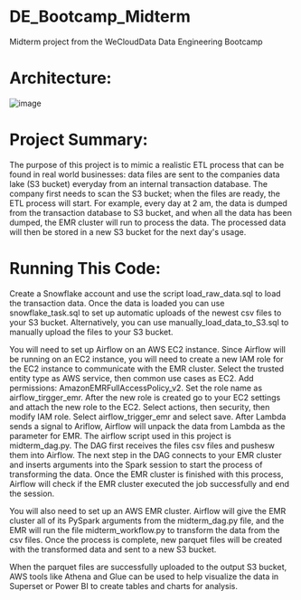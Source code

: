 # DE_Bootcamp_Midterm
Midterm project from the WeCloudData Data Engineering Bootcamp

# Architecture:

![image](https://user-images.githubusercontent.com/113261578/228686403-20590f97-bda1-49b1-a3f4-da293fb2a83e.png)

# Project Summary:

The purpose of this project is to mimic a realistic ETL process that can be found in real world businesses: data files are sent to the companies data lake (S3 bucket) everyday from an internal transaction database. The company first needs to scan the S3 bucket; when the files are ready, the ETL process will start. For example, every day at 2 am, the data is dumped from the transaction database to S3 bucket, and when all the data has been dumped, the EMR cluster will run to process the data. The processed data will then be stored in a new S3 bucket for the next day's usage.

# Running This Code:

Create a Snowflake account and use the script load_raw_data.sql to load the transaction data. Once the data is loaded you can use snowflake_task.sql to set up automatic uploads of the newest csv files to your S3 bucket. Alternatively, you can use manually_load_data_to_S3.sql to manually upload the files to your S3 bucket.



You will need to set up Airflow on an AWS EC2 instance. Since Airflow will be running on an EC2 instance, you will need to create a new IAM role for the EC2 instance to communicate with the EMR cluster. Select the trusted entity type as AWS service, then common use cases as EC2. Add permissions: AmazonEMRFullAccessPolicy_v2. Set the role name as airflow_tirgger_emr.
After the new role is created go to your EC2 settings and attach the new role to the EC2. Select actions, then security, then modify IAM role. Select airflow_trigger_emr and select save.
After Lambda sends a signal to Ariflow, Airflow will unpack the data from Lambda as the parameter for EMR. The airflow script used in this project is midterm_dag.py. The DAG first receives the files csv files and pushesw them into Airflow. The next step in the DAG connects to your EMR cluster and inserts arguments into the Spark session to start the process of transforming the data. Once the EMR cluster is finished with this process, Airflow will check if the EMR cluster executed the job successfully and end the session.

You will also need to set up an AWS EMR cluster. Airflow will give the EMR cluster all of its PySpark arguments from the midterm_dag.py file, and the EMR will run the file midterm_workflow.py to transform the data from the csv files. Once the process is complete, new parquet files will be created with the transformed data and sent to a new S3 bucket.

When the parquet files are successfully uploaded to the output S3 bucket, AWS tools like Athena and Glue can be used to help visualize the data in Superset or Power BI to create tables and charts for analysis.
